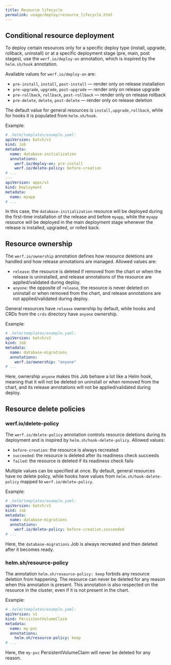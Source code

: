 ```yaml
---
title: Resource lifecycle
permalink: usage/deploy/resource_lifecycle.html
---
```


## Conditional resource deployment

To deploy certain resources only for a specific deploy type (install, upgrade, rollback, uninstall) or at a specific deployment stage (pre, main, post stages), use the `werf.io/deploy-on` annotation, which is inspired by the `helm.sh/hook` annotation.

Available values for `werf.io/deploy-on` are:
* `pre-install`, `install`, `post-install` — render only on release installation
* `pre-upgrade`, `upgrade`, `post-upgrade` — render only on release upgrade
* `pre-rollback`, `rollback`, `post-rollback` — render only on release rollback
* `pre-delete`, `delete`, `post-delete` — render only on release deletion

The default value for general resources is `install,upgrade,rollback`, while for hooks it is populated from `helm.sh/hook`.

Example:

```yaml
# .helm/templates/example.yaml:
apiVersion: batch/v1
kind: Job
metadata:
  name: database-initialization
  annotations:
    werf.io/deploy-on: pre-install
    werf.io/delete-policy: before-creation
# ...
---
apiVersion: apps/v1
kind: Deployment
metadata:
  name: myapp
# ...
```

In this case, the `database-initialization` resource will be deployed during the first-time installation of the release and before `myapp`, while the `myapp` resource will be deployed in the main deployment stage whenever the release is installed, upgraded, or rolled back.

## Resource ownership

The `werf.io/ownership` annotation defines how resource deletions are handled and how release annotations are managed. Allowed values are:
 * `release`: the resource is deleted if removed from the chart or when the release is uninstalled, and release annotations of the resource are applied/validated during deploy.
 * `anyone`: the opposite of `release`, the resource is never deleted on uninstall or when removed from the chart, and release annotations are not applied/validated during deploy.

General resources have `release` ownership by default, while hooks and CRDs from the `crds` directory have `anyone` ownership.

Example:

```yaml
# .helm/templates/example.yaml:
apiVersion: batch/v1
kind: Job
metadata:
  name: database-migrations
  annotations:
    werf.io/ownership: "anyone"
# ...
```

Here, ownership `anyone` makes this Job behave a lot like a Helm hook, meaning that it will not be deleted on uninstall or when removed from the chart, and its release annotations will not be applied/validated during deploy.

## Resource delete policies

### werf.io/delete-policy

The `werf.io/delete-policy` annotation controls resource deletions during its deployment and is inspired by `helm.sh/hook-delete-policy`. Allowed values:
* `before-creation`: the resource is always recreated
* `succeeded`: the resource is deleted after its readiness check succeeds
* `failed`: the resource is deleted if its readiness check fails

Multiple values can be specified at once. By default, general resources have no delete policy, while hooks have values from `helm.sh/hook-delete-policy` mapped to `werf.io/delete-policy`.

Example:

```yaml
# .helm/templates/example.yaml:
apiVersion: batch/v1
kind: Job
metadata:
  name: database-migrations
  annotations:
    werf.io/delete-policy: before-creation,succeeded
# ...
```

Here, the `database-migrations` Job is always recreated and then deleted after it becomes ready.

### helm.sh/resource-policy

The annotation `helm.sh/resource-policy: keep` forbids any resource deletion from happening. The resource can never be deleted for any reason when this annotation is present. This annotation is also respected on the resource in the cluster, even if it is not present in the chart.

Example:

```yaml
# .helm/templates/example.yaml:
apiVersion: v1
kind: PersistentVolumeClaim
metadata:
  name: my-pvc
  annotations:
    helm.sh/resource-policy: keep
# ...
```

Here, the `my-pvc` PersistentVolumeClaim will never be deleted for any reason.

